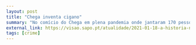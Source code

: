 ```yaml
---
layout: post
title: "Chega inventa cigano"
summary: "No comício do Chega em plena pandemia onde jantaram 170 pessoas num espaço com 450 metros quadrados, André Ventura foi visto com dois ciganos - Fátima e Nataniel - que André Ventura usou para dizer que o Chega não era racista. Mais tarde, veio-se a saber que Nataniel não era cigano e que Fátima pediu desculpas pelo que se passou nas redes sociais"
external_link: https://visao.sapo.pt/atualidade/2021-01-18-a-historia-nao-contada-de-ventura-em-braganca-e-o-video-do-cigano-que-afinal-nao-o-e/
tags: [crime]
---
```

